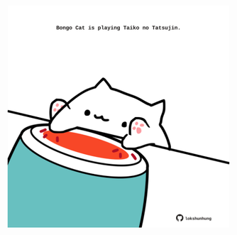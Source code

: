 <!-- built at 22/11/2023, 16:00:42 UTC -->
<p align="center">
  <img width="500" height="500" src="./ReadmeImage.svg">
</p>
